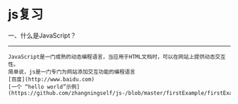 js复习
======
一、什么是JavaScript？
_____________________
	JavaScript是一门成熟的动态编程语言，当应用于HTML文档时，可以在网站上提供动态交互性。
	简单说，js是一门专门为网站添加交互功能的编程语言
	[百度](http://www.baidu.com)
	[一个 “hello world”示例](https://github.com/zhangningself/js-/blob/master/firstExample/firstExample.md)